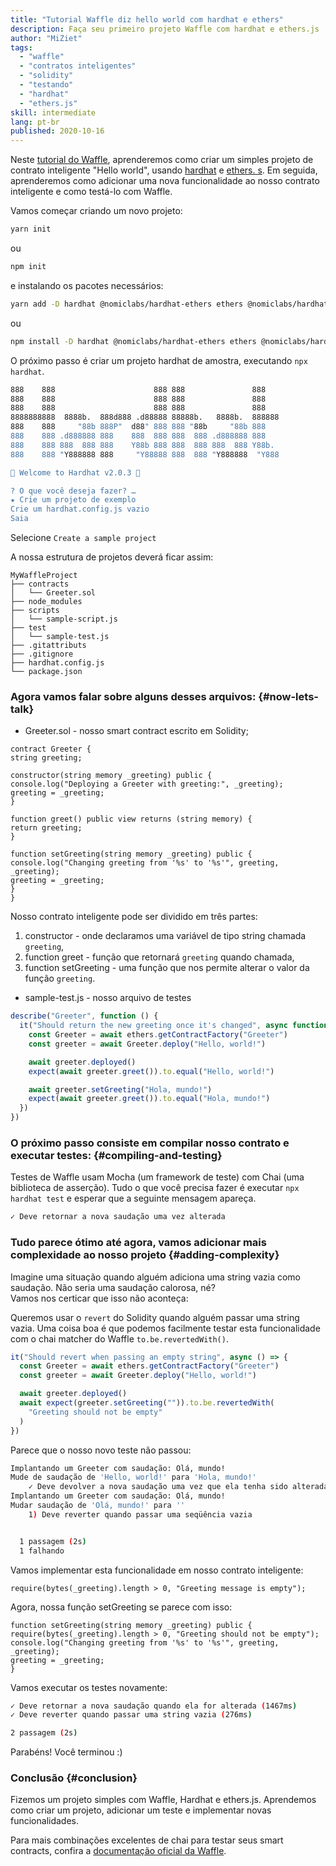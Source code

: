 ```yaml
---
title: "Tutorial Waffle diz hello world com hardhat e ethers"
description: Faça seu primeiro projeto Waffle com hardhat e ethers.js
author: "MiZiet"
tags:
  - "waffle"
  - "contratos inteligentes"
  - "solidity"
  - "testando"
  - "hardhat"
  - "ethers.js"
skill: intermediate
lang: pt-br
published: 2020-10-16
---
```


Neste [tutorial do Waffle](https://ethereum-waffle.readthedocs.io), aprenderemos como criar um simples projeto de contrato inteligente "Hello world", usando [hardhat](https://hardhat.org/) e [ethers. s](https://docs.ethers.io/v5/). Em seguida, aprenderemos como adicionar uma nova funcionalidade ao nosso contrato inteligente e como testá-lo com Waffle.

Vamos começar criando um novo projeto:

```bash
yarn init
```

ou

```bash
npm init
```

e instalando os pacotes necessários:

```bash
yarn add -D hardhat @nomiclabs/hardhat-ethers ethers @nomiclabs/hardhat-waffle ethereum-waffle chai
```

ou

```bash
npm install -D hardhat @nomiclabs/hardhat-ethers ethers @nomiclabs/hardhat-waffle ethereum-waffle chai
```

O próximo passo é criar um projeto hardhat de amostra, executando `npx hardhat`.

```bash
888    888                      888 888               888
888    888                      888 888               888
888    888                      888 888               888
8888888888  8888b.  888d888 .d88888 88888b.   8888b.  888888
888    888     "88b 888P"  d88" 888 888 "88b     "88b 888
888    888 .d888888 888    888  888 888  888 .d888888 888
888    888 888  888 888    Y88b 888 888  888 888  888 Y88b.
888    888 "Y888888 888     "Y88888 888  888 "Y888888  "Y888

👷 Welcome to Hardhat v2.0.3 👷‍

? O que você deseja fazer? …
★ Crie um projeto de exemplo
Crie um hardhat.config.js vazio
Saia
```

Selecione `Create a sample project`

A nossa estrutura de projetos deverá ficar assim:

```
MyWaffleProject
├── contracts
│   └── Greeter.sol
├── node_modules
├── scripts
│   └── sample-script.js
├── test
│   └── sample-test.js
├── .gitattributs
├── .gitignore
├── hardhat.config.js
└── package.json
```

### Agora vamos falar sobre alguns desses arquivos: {#now-lets-talk}

- Greeter.sol - nosso smart contract escrito em Solidity;

```solidity
contract Greeter {
string greeting;

constructor(string memory _greeting) public {
console.log("Deploying a Greeter with greeting:", _greeting);
greeting = _greeting;
}

function greet() public view returns (string memory) {
return greeting;
}

function setGreeting(string memory _greeting) public {
console.log("Changing greeting from '%s' to '%s'", greeting, _greeting);
greeting = _greeting;
}
}
```

Nosso contrato inteligente pode ser dividido em três partes:

1. constructor - onde declaramos uma variável de tipo string chamada `greeting`,
2. function greet - função que retornará  `greeting` quando chamada,
3. function setGreeting - uma função que nos permite alterar o valor da função `greeting`.

- sample-test.js - nosso arquivo de testes

```js
describe("Greeter", function () {
  it("Should return the new greeting once it's changed", async function () {
    const Greeter = await ethers.getContractFactory("Greeter")
    const greeter = await Greeter.deploy("Hello, world!")

    await greeter.deployed()
    expect(await greeter.greet()).to.equal("Hello, world!")

    await greeter.setGreeting("Hola, mundo!")
    expect(await greeter.greet()).to.equal("Hola, mundo!")
  })
})
```

### O próximo passo consiste em compilar nosso contrato e executar testes: {#compiling-and-testing}

Testes de Waffle usam Mocha (um framework de teste) com Chai (uma biblioteca de asserção). Tudo o que você precisa fazer é executar `npx hardhat test` e esperar que a seguinte mensagem apareça.

```bash
✓ Deve retornar a nova saudação uma vez alterada
```

### Tudo parece ótimo até agora, vamos adicionar mais complexidade ao nosso projeto <Emoji text=":slightly_smiling_face:" size={1}/> {#adding-complexity}

Imagine uma situação quando alguém adiciona uma string vazia como saudação. Não seria uma saudação calorosa, né?  
Vamos nos certicar que isso não aconteça:

Queremos usar o `revert` do Solidity quando alguém passar uma string vazia. Uma coisa boa é que podemos facilmente testar esta funcionalidade com o chai matcher do Waffle `to.be.revertedWith()`.

```js
it("Should revert when passing an empty string", async () => {
  const Greeter = await ethers.getContractFactory("Greeter")
  const greeter = await Greeter.deploy("Hello, world!")

  await greeter.deployed()
  await expect(greeter.setGreeting("")).to.be.revertedWith(
    "Greeting should not be empty"
  )
})
```

Parece que o nosso novo teste não passou:

```bash
Implantando um Greeter com saudação: Olá, mundo!
Mude de saudação de 'Hello, world!' para 'Hola, mundo!'
    ✓ Deve devolver a nova saudação uma vez que ela tenha sido alterada (1514ms)
Implantando um Greeter com saudação: Olá, mundo!
Mudar saudação de 'Olá, mundo!' para ''
    1) Deve reverter quando passar uma seqüência vazia


  1 passagem (2s)
  1 falhando
```

Vamos implementar esta funcionalidade em nosso contrato inteligente:

```solidity
require(bytes(_greeting).length > 0, "Greeting message is empty");
```

Agora, nossa função setGreeting se parece com isso:

```solidity
function setGreeting(string memory _greeting) public {
require(bytes(_greeting).length > 0, "Greeting should not be empty");
console.log("Changing greeting from '%s' to '%s'", greeting, _greeting);
greeting = _greeting;
}
```

Vamos executar os testes novamente:

```bash
✓ Deve retornar a nova saudação quando ela for alterada (1467ms)
✓ Deve reverter quando passar uma string vazia (276ms)

2 passagem (2s)
```

Parabéns! Você terminou :)

### Conclusão {#conclusion}

Fizemos um projeto simples com Waffle, Hardhat e ethers.js. Aprendemos como criar um projeto, adicionar um teste e implementar novas funcionalidades.

Para mais combinações excelentes de chai para testar seus smart contracts, confira a [documentação oficial da Waffle](https://ethereum-waffle.readthedocs.io/en/latest/matchers.html).
